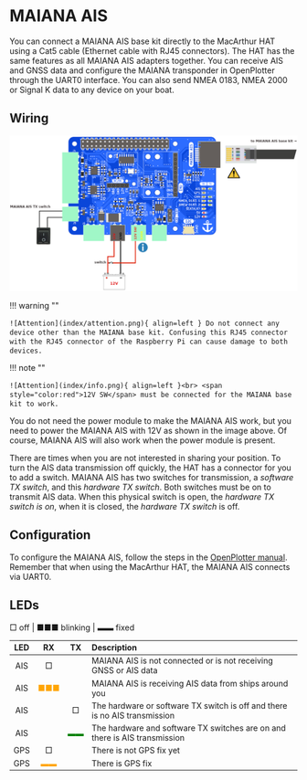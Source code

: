 # MAIANA AIS

You can connect a MAIANA AIS base kit directly to the MacArthur HAT using a Cat5 cable (Ethernet cable with RJ45 connectors). The HAT has the same features as all MAIANA AIS adapters together. You can receive AIS and GNSS data and configure the MAIANA transponder in OpenPlotter through the UART0 interface. You can also send NMEA 0183, NMEA 2000 or Signal K data to any device on your boat.

## Wiring

![Wiring](maiana/maiana.png)

!!! warning ""

    ![Attention](index/attention.png){ align=left } Do not connect any device other than the MAIANA base kit. Confusing this RJ45 connector with the RJ45 connector of the Raspberry Pi can cause damage to both devices.

!!! note ""

    ![Attention](index/info.png){ align=left }<br> <span style="color:red">12V SW</span> must be connected for the MAIANA base kit to work.

You do not need the power module to make the MAIANA AIS work, but you need to power the MAIANA AIS with 12V as shown in the image above. Of course, MAIANA AIS will also work when the power module is present.

There are times when you are not interested in sharing your position. To turn the AIS data transmission off quickly, the HAT has a connector for you to add a switch. MAIANA AIS has two switches for transmission, a *software TX switch*, and this *hardware TX switch*. Both switches must be on to transmit AIS data. When this physical switch is open, the *hardware TX switch is on*, when it is closed, the *hardware TX switch* is off.

## Configuration

To configure the MAIANA AIS, follow the steps in the [OpenPlotter manual](https://openplotter.readthedocs.io/en/latest/maiana/configuring.html). Remember that when using the MacArthur HAT, the MAIANA AIS connects via UART0.


## LEDs

□ off | ■■■ blinking |  ▬▬ fixed

|LED|RX|TX|Description|
|:--:|:--:|:--:|:---|
| AIS | □ |  | MAIANA AIS is not connected or is not receiving GNSS or AIS data |
| AIS |<span style="color:orange">■■■</span>|  | MAIANA AIS is receiving AIS data from ships around you |
| AIS |  | □ | The hardware or software TX switch is off and there is no AIS transmission|
| AIS | | <span style="color:green">▬▬</span>| The hardware and software TX switches are on and there is AIS transmission |
| GPS | □ |  | There is not GPS fix yet |
| GPS | <span style="color:orange">▬▬</span> |  | There is GPS fix |